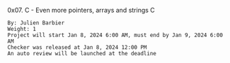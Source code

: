 0x07. C - Even more pointers, arrays and strings
C

    By: Julien Barbier
    Weight: 1
    Project will start Jan 8, 2024 6:00 AM, must end by Jan 9, 2024 6:00 AM
    Checker was released at Jan 8, 2024 12:00 PM
    An auto review will be launched at the deadline
